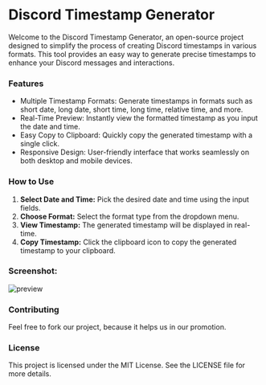 # Discord Timestamp Generator

Welcome to the Discord Timestamp Generator, an open-source project designed to simplify the process of creating Discord timestamps in various formats. This tool provides an easy way to generate precise timestamps to enhance your Discord messages and interactions.

### Features

- Multiple Timestamp Formats: Generate timestamps in formats such as short date, long date, short time, long time, relative time, and more.
- Real-Time Preview: Instantly view the formatted timestamp as you input the date and time.
- Easy Copy to Clipboard: Quickly copy the generated timestamp with a single click.
- Responsive Design: User-friendly interface that works seamlessly on both desktop and mobile devices.

### How to Use

1. **Select Date and Time:** Pick the desired date and time using the input fields.
2. **Choose Format:** Select the format type from the dropdown menu.
3. **View Timestamp:** The generated timestamp will be displayed in real-time.
4. **Copy Timestamp:** Click the clipboard icon to copy the generated timestamp to your clipboard.

### Screenshot:

<img src="https://cdn.glitch.global/a2b50095-8314-4c25-87ec-f329e288b61f/72?v=1719587837780" alt="preview">

### Contributing

Feel free to fork our project, because it helps us in our promotion.

### License

This project is licensed under the MIT License. See the LICENSE file for more details.
